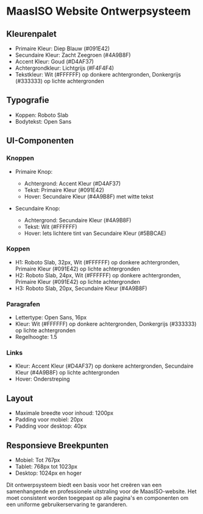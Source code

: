 # MaasISO Website Ontwerpsysteem

## Kleurenpalet
- Primaire Kleur: Diep Blauw (#091E42)
- Secundaire Kleur: Zacht Zeegroen (#4A9B8F)
- Accent Kleur: Goud (#D4AF37)
- Achtergrondkleur: Lichtgrijs (#F4F4F4)
- Tekstkleur: Wit (#FFFFFF) op donkere achtergronden, Donkergrijs (#333333) op lichte achtergronden

## Typografie
- Koppen: Roboto Slab
- Bodytekst: Open Sans

## UI-Componenten

### Knoppen
- Primaire Knop:
  - Achtergrond: Accent Kleur (#D4AF37)
  - Tekst: Primaire Kleur (#091E42)
  - Hover: Secundaire Kleur (#4A9B8F) met witte tekst

- Secundaire Knop:
  - Achtergrond: Secundaire Kleur (#4A9B8F)
  - Tekst: Wit (#FFFFFF)
  - Hover: Iets lichtere tint van Secundaire Kleur (#5BBCAE)

### Koppen
- H1: Roboto Slab, 32px, Wit (#FFFFFF) op donkere achtergronden, Primaire Kleur (#091E42) op lichte achtergronden
- H2: Roboto Slab, 24px, Wit (#FFFFFF) op donkere achtergronden, Primaire Kleur (#091E42) op lichte achtergronden
- H3: Roboto Slab, 20px, Secundaire Kleur (#4A9B8F)

### Paragrafen
- Lettertype: Open Sans, 16px
- Kleur: Wit (#FFFFFF) op donkere achtergronden, Donkergrijs (#333333) op lichte achtergronden
- Regelhoogte: 1.5

### Links
- Kleur: Accent Kleur (#D4AF37) op donkere achtergronden, Secundaire Kleur (#4A9B8F) op lichte achtergronden
- Hover: Onderstreping

## Layout
- Maximale breedte voor inhoud: 1200px
- Padding voor mobiel: 20px
- Padding voor desktop: 40px

## Responsieve Breekpunten
- Mobiel: Tot 767px
- Tablet: 768px tot 1023px
- Desktop: 1024px en hoger

Dit ontwerpsysteem biedt een basis voor het creëren van een samenhangende en professionele uitstraling voor de MaasISO-website. Het moet consistent worden toegepast op alle pagina's en componenten om een uniforme gebruikerservaring te garanderen.
